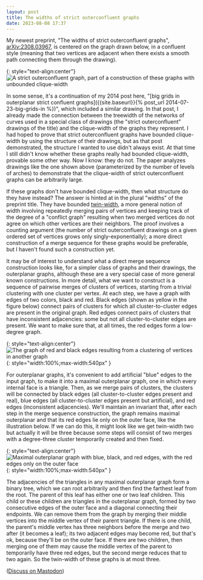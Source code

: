 ```yaml
---
layout: post
title: The widths of strict outerconfluent graphs
date: 2023-08-08 17:37
---
```

My newest preprint, "The widths of strict outerconfluent graphs", [arXiv:2308.03967](https://arxiv.org/abs/2308.03967), is centered on the graph drawn below, in a confluent style (meaning that two vertices are adjacent when there exists a smooth path connecting them through the drawing).

{: style="text-align:center"}
![A strict outerconfluent graph, part of a construction of these graphs with unbounded clique-width]({{site.baseurl}}/assets/2023/non-tree-like.svg)

In some sense, it's a continuation of my 2014 post here, "[big grids in outerplanar strict confluent graphs]({{site.baseurl}}{% post_url 2014-07-23-big-grids-in %})", which included a similar drawing. In that post, I already made the connection between the treewidth of the networks of curves used in a special class of drawings (the "strict outerconfluent" drawings of the title) and the clique-width of the graphs they represent. I had hoped to prove that strict outerconfluent graphs have bounded clique-width by using the structure of their drawings, but as that post demonstrated, the structure I wanted to use didn't always exist. At that time I still didn't know whether these graphs really had bounded clique-width, provable some other way. Now I know: they do not. The paper analyzes drawings like the one shown above (parameterized by the number of levels of arches) to demonstrate that the clique-width of strict outerconfluent graphs can be arbitrarily large.

If these graphs don't have bounded clique-width, then what structure do they have instead? The answer is hinted at in the plural "widths" of the preprint title. They have bounded [twin-width](https://en.wikipedia.org/wiki/Twin-width), a more general notion of width involving repeatedly merging pairs of vertices and keeping track of the degree of a "conflict graph" resulting when two merged vertices do not agree on which other vertices are their neighbors. The proof involves a counting argument (the number of strict outerconfluent drawings on a given ordered set of vertices grows only singly-exponentially); a more direct construction of a merge sequence for these graphs would be preferable, but I haven't found such a construction yet.

It may be of interest to understand what a direct merge sequence construction looks like, for a simpler class of graphs and their drawings, the outerplanar graphs, although these are a very special case of more general known constructions. In more detail, what we want to construct is a sequence of pairwise merges of clusters of vertices, starting from a trivial clustering with one cluster per vertex. At each step, we have a graph with edges of two colors, black and red. Black edges (shown as yellow in the figure below) connect pairs of clusters for which all cluster-to-cluster edges are present in the original graph. Red edges connect pairs of clusters that have inconsistent adjacencies: some but not all cluster-to-cluster edges are present. We want to make sure that, at all times, the red edges form a low-degree graph.

{: style="text-align:center"}
![The graph of red and black edges resulting from a clustering of vertices in another graph]({{site.baseurl}}/assets/2023/red-graph.svg){: style="width:100%;max-width:540px" }

For outerplanar graphs, it's convenient to add artificial "blue" edges to the input graph, to make it into a maximal outerplanar graph, one in which every internal face is a triangle. Then, as we merge pairs of clusters, the clusters will be connected by black edges (all cluster-to-cluster edges present and real), blue edges (all cluster-to-cluster edges present but artificial), and red edges (inconsistent adjacencies). We'll maintain an invariant that, after each step in the merge sequence construction, the graph remains maximal outerplanar and that its red edges lie only on the outer face, like the illustration below. If we can do this, it might look like we get twin-width two but actually it will be three because some steps will consist of two merges with a degree-three cluster temporarily created and then fixed.

{: style="text-align:center"}
![Maximal outerplanar graph with blue, black, and red edges, with the red edges only on the outer face]({{site.baseurl}}/assets/2023/rbk-graph.svg){: style="width:100%;max-width:540px" }

The adjacencies of the triangles in any maximal outerplanar graph form a binary tree, which we can root arbitrarily and then find the farthest leaf from the root. The parent of this leaf has either one or two leaf children. This child or these children are triangles in the outerplanar graph, formed by two consecutive edges of the outer face and a diagonal connecting their endpoints. We can remove them from the graph by merging their middle vertices into the middle vertex of their parent triangle. If there is one child, the parent's middle vertex has three neighbors before the merge and two after (it becomes a leaf); its two adjacent edges may become red, but that's ok, because they'll be on the outer face. If there are two children, then merging one of them may cause the middle vertex of the parent to temporarily have three red edges, but the second merge reduces that to two again. So the twin-width of these graphs is at most three.

([Discuss on Mastodon](https://mathstodon.xyz/@11011110/110856893587620968))